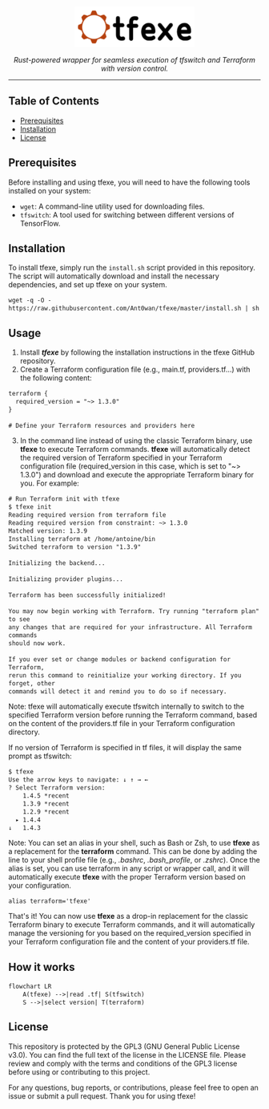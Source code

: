 <br />
<p align="center">
  <a href="">
    <img src=".logo.png" alt="Logo" height="80">
  </a>

  <p align="center"><i>Rust-powered wrapper for seamless execution of tfswitch and Terraform with version control.</i>
  </p>
</p>

---

## Table of Contents
- [Prerequisites](#prerequisites)
- [Installation](#installation)
- [License](#license)

## Prerequisites
Before installing and using tfexe, you will need to have the following tools installed on your system:
- `wget`: A command-line utility used for downloading files.
- `tfswitch`: A tool used for switching between different versions of TensorFlow.

## Installation
To install tfexe, simply run the `install.sh` script provided in this repository. The script will automatically download and install the necessary dependencies, and set up tfexe on your system.

```shell
wget -q -O -  https://raw.githubusercontent.com/Ant0wan/tfexe/master/install.sh | sh
```

## Usage

1. Install ***tfexe*** by following the installation instructions in the tfexe GitHub repository.
2. Create a Terraform configuration file (e.g., main.tf, providers.tf...) with the following content:
```hcl
terraform {
  required_version = "~> 1.3.0"
}

# Define your Terraform resources and providers here
```
3. In the command line instead of using the classic Terraform binary, use **tfexe** to execute Terraform commands. **tfexe** will automatically detect the required version of Terraform specified in your Terraform configuration file (required_version in this case, which is set to "~> 1.3.0") and download and execute the appropriate Terraform binary for you. For example:
```shell
# Run Terraform init with tfexe
$ tfexe init
Reading required version from terraform file
Reading required version from constraint: ~> 1.3.0
Matched version: 1.3.9
Installing terraform at /home/antoine/bin
Switched terraform to version "1.3.9"

Initializing the backend...

Initializing provider plugins...

Terraform has been successfully initialized!

You may now begin working with Terraform. Try running "terraform plan" to see
any changes that are required for your infrastructure. All Terraform commands
should now work.

If you ever set or change modules or backend configuration for Terraform,
rerun this command to reinitialize your working directory. If you forget, other
commands will detect it and remind you to do so if necessary.

```

Note: tfexe will automatically execute tfswitch internally to switch to the specified Terraform version before running the Terraform command, based on the content of the providers.tf file in your Terraform configuration directory.

If no version of Terraform is specified in tf files, it will display the same prompt as tfswitch:
```shell
$ tfexe
Use the arrow keys to navigate: ↓ ↑ → ←
? Select Terraform version:
    1.4.5 *recent
    1.3.9 *recent
    1.2.9 *recent
  ▸ 1.4.4
↓   1.4.3
```

Note: You can set an alias in your shell, such as Bash or Zsh, to use **tfexe** as a replacement for the **terraform** command. This can be done by adding the line to your shell profile file (e.g., *.bashrc*, *.bash_profile*, or *.zshrc*). Once the alias is set, you can use terraform in any script or wrapper call, and it will automatically execute **tfexe** with the proper Terraform version based on your configuration.
```shell
alias terraform='tfexe'
```

That's it! You can now use **tfexe** as a drop-in replacement for the classic Terraform binary to execute Terraform commands, and it will automatically manage the versioning for you based on the required_version specified in your Terraform configuration file and the content of your providers.tf file.

## How it works

```mermaid
flowchart LR
    A(tfexe) -->|read .tf| S(tfswitch)
    S -->|select version| T(terraform)
```

## License

This repository is protected by the GPL3 (GNU General Public License v3.0). You can find the full text of the license in the LICENSE file. Please review and comply with the terms and conditions of the GPL3 license before using or contributing to this project.

For any questions, bug reports, or contributions, please feel free to open an issue or submit a pull request. Thank you for using tfexe!

